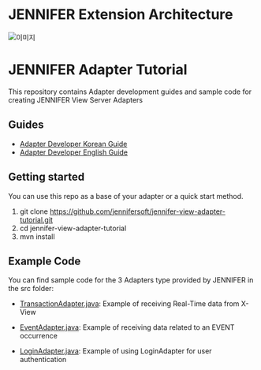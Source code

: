 # JENNIFER Extension Architecture

![이미지](https://raw.githubusercontent.com/jennifersoft/jennifer-extension-manuals/master/res/img/view_server_extension/infographic_en.png)

# JENNIFER Adapter Tutorial

This repository contains Adapter development guides and sample code for creating JENNIFER View Server Adapters

## Guides 

* [Adapter Developer Korean Guide](./README_ko.md)
* [Adapter Developer English Guide](./README_en.md)

## Getting started

You can use this repo as a base of your adapter or a quick start method. 

 1. git clone https://github.com/jennifersoft/jennifer-view-adapter-tutorial.git 
 2. cd jennifer-view-adapter-tutorial
 3. mvn install


 ## Example Code 
You can find sample code for the 3 Adapters type provided by JENNIFER in the src folder: 

* [TransactionAdapter.java](./src/main/java/com/aries/tutorial/TransactionAdapter.java): Example of receiving Real-Time data from X-View

* [EventAdapter.java](./src/main/java/com/aries/tutorial/EventAdapter.java): Example of receiving data related to an EVENT occurrence

* [LoginAdapter.java](./src/main/java/com/aries/tutorial/LoginAdapter.java): Example of using LoginAdapter for user authentication
